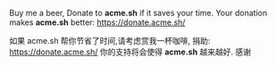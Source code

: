 Buy me a beer, Donate to **acme.sh** if it saves your time. Your donation makes **acme.sh** better: https://donate.acme.sh/

如果 acme.sh 帮你节省了时间,请考虑赏我一杯咖啡, 捐助: https://donate.acme.sh/
你的支持将会使得 **acme.sh** 越来越好.
感谢